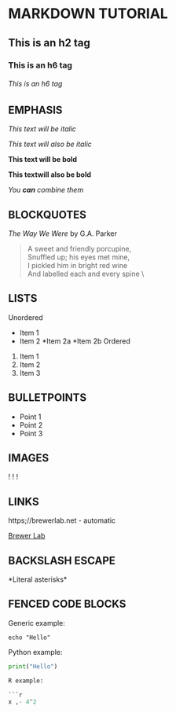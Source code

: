 # MARKDOWN TUTORIAL

## This is an h2 tag

### This is an h6 tag

###### This is an h6 tag

## EMPHASIS

*This text will be italic*

_This text will also be italic_

**This text will be bold**

__This textwill also be bold__

_You **can** combine them_

## BLOCKQUOTES

_The Way We Were_ by G.A. Parker

> A sweet and friendly porcupine,  \
> Snuffled up; his eyes met mine, \
> I pickled him in bright red wine \
> And labelled each and every spine \

## LISTS

Unordered
* Item 1
* Item 2
        *Item 2a
        *Item 2b
Ordered
1. Item 1
2. Item 2
3. Item 3

## BULLETPOINTS

- Point 1
- Point 2
- Point 3

## IMAGES

!
!
!

## LINKS
https;//brewerlab.net - automatic

[Brewer Lab](https;//brewerlab.net)

## BACKSLASH ESCAPE

\*Literal asterisks\*

## FENCED CODE BLOCKS

Generic example:
```
echo "Hello"
```

Python example:

```python
print("Hello")

R example:

```r
x ,- 4^2
```
